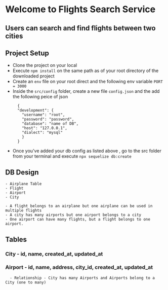 # Welcome to Flights Search Service

## Users can search and find flights between two cities

## Project Setup
  
  - Clone the project on your local
  - Execute `npm install` on the same path as of your root directory of the downloaded project
  - Create an `env` file on your root direct and the following env variable
    `PORT = 3000 `
  - Inside the `src/config` folder, create a new file `config.json` and the add the following peice of json
    ```
      {
      "development": {
        "username": "root",
        "password": "password",
        "database": "name of DB",
        "host": "127.0.0.1",
        "dialect": "mysql"
        }
      }
    ```
  - Once you've added your db config as listed above , go to the src folder from your terminal and execute `npx sequelize db:create`

  ## DB Design
    - Airplane Table
    - Flight
    - Airport
    - City

    - A flight belongs to an airplane but one airplane can be used in multiple flights
    - A city has many airports but one airport belongs to a city
    - One airport can have many flights, but a flight belongs to one airport.

  ## Tables

  ### City - id, name, created_at, updated_at
  ### Airport - id, name, address, city_id, created_at, updated_at
      - Relationship - City has many Airports and Airports belong to a City (one to many)
